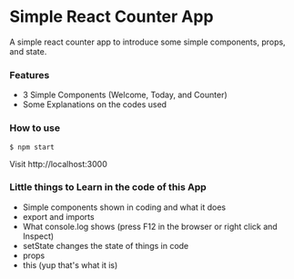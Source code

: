 # Simple React Counter App

A simple react counter app to introduce some simple components, props, and state.

### Features

- 3 Simple Components (Welcome, Today, and Counter)
- Some Explanations on the codes used

### How to use

```
$ npm start
```

Visit http://localhost:3000

### Little things to Learn in the code of this App

- Simple components shown in coding and what it does
- export and imports
- What console.log shows (press F12 in the browser or right click and Inspect)
- setState changes the state of things in code
- props
- this (yup that's what it is)

